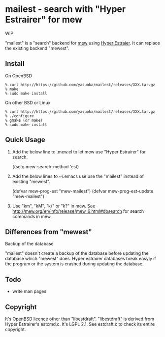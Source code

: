mailest - search with "Hyper Estrairer" for mew
===============================================

WIP

"mailest" is a "search" backend for [mew](http://mew.org) using
[Hyper Estraier](fallabs.com/hyperestraier/index.html).  It can replace
the existing backend "mewest".


Install
-------

On OpenBSD

    % curl http://https://github.com/yasuoka/mailest/releases/XXX.tar.gz
    % make
    % sudo make install

On other BSD or Linux

    % curl http://https://github.com/yasuoka/mailest/releases/XXX.tar.gz
    % ./configure
    % gmake (or make)
    % sudo make install


Quick Usage
-----------

1. Add the below line to .mew.el to let mew use "Hyper Estrairer" for
   search.

    ((setq mew-search-method 'est)

2. Add the below lines to ~/.emacs use use the "mailest" instead of
   existing "mewest".

    (defvar mew-prog-est        "mew-mailest")
    (defvar mew-prog-est-update "mew-mailest")

3. Use "km", "kM", "k/" or "k?" in mew.  See
   http://mew.org/en/info/release/mew_6.html#dbsearch for search
   commands in mew.


Differences from "mewest"
-------------------------

Backup of the database

  "mailest" doesn't create a backup of the database before updating the
  database which "mewest" does.  Hyper estrairer databases break easyly
  if the program or the system is crashed during updating the database.


Todo
----

- write man pages


Copyright
---------

It's OpenBSD licence other than "libestdraft".  "libestdraft" is derived
from Hyper Estrairer's estcmd.c.  It's LGPL 2.1.  See estdraft.c to check
its entire copyright.
